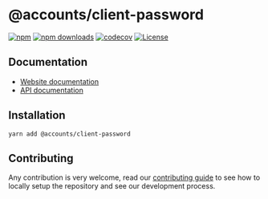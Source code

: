 # @accounts/client-password

[![npm](https://img.shields.io/npm/v/@accounts/client-password)](https://www.npmjs.com/package/@accounts/client-password)
[![npm downloads](https://img.shields.io/npm/dm/@accounts/client-password)](https://www.npmjs.com/package/@accounts/client-password)
[![codecov](https://img.shields.io/codecov/c/github/accounts-js/accounts)](https://codecov.io/gh/accounts-js/accounts)
[![License](https://img.shields.io/github/license/accounts-js/accounts)](https://github.com/accounts-js/accounts/blob/master/LICENSE)

## Documentation

- [Website documentation](https://www.accountsjs.com/docs/strategies/password-client)
- [API documentation](https://www.accountsjs.com/docs/api/client-password/globals)

## Installation

```
yarn add @accounts/client-password
```

## Contributing

Any contribution is very welcome, read our [contributing guide](https://github.com/accounts-js/accounts/blob/master/CONTRIBUTING.md) to see how to locally setup the repository and see our development process.
